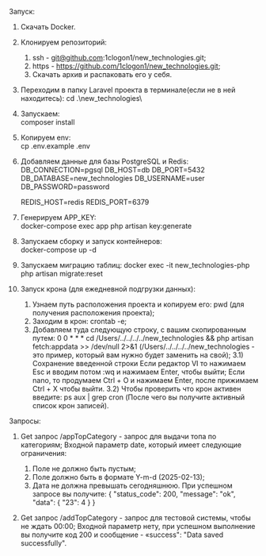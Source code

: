 Запуск:
1. Скачать Docker.

2. Клонируем репозиторий:
	1) ssh - git@github.com:1clogon1/new_technologies.git; 
	2) https - https://github.com/1clogon1/new_technologies.git; 
	3) Скачать архив и распаковать его у себя.

3. Переходим в папку Laravel проекта в терминале(если не в ней находитесь): 
	cd .\new_technologies\

4. Запускаем:           
	composer install

5. Копируем env:          
	 cp .env.example .env

6. Добавляем данные для базы PostgreSQL и Redis:
	DB_CONNECTION=pgsql
	DB_HOST=db
	DB_PORT=5432
	DB_DATABASE=new_technologies
	DB_USERNAME=user
	DB_PASSWORD=password

	REDIS_HOST=redis
	REDIS_PORT=6379

7. Генерируем APP_KEY:           
	docker-compose exec app php artisan key:generate

8. Запускаем сборку и запуск контейнеров:          
 docker-compose up -d

9. Запускаем миграцию таблиц:
	docker exec -it new_technologies-php php artisan migrate:reset 

10. Запуск крона (для ежедневной подгрузки данных):
	1) Узнаем путь расположения проекта и копируем его: 
		pwd (для получения расположения проекта);
	2) Заходим в крон:
		crontab -e;
	3) Добавляем туда следующую строку, с вашим скопированным путем:
0 0 * * * cd /Users/../../../../new_technologies && php artisan fetch:appdata >> /dev/null 2>&1 (/Users/../../../../new_technologies - это пример, который вам нужно будет заменить на свой);
	3.1) Сохранение введенной строки
		Если редактор VI то нажимаем Esc и вводим потом :wq и нажимаем Enter, чтобы выйти;
		Если nano, то продумаем Ctrl + O и нажимаем Enter, после прижимаем Ctrl + X чтобы выйти.
	3.2) Чтобы проверить что крон активен введите:
		 ps aux | grep cron (После чего вы получите активный список крон записей).

Запросы:
1. Get запрос /appTopCategory - запрос для выдачи топа по категориям;
Входной параметр date, который имеет следующие ограничения:
	1) Поле не должно быть пустым;
	2) Поле должно быть в формате Y-m-d (2025-02-13);
	3) Дата не должна превышать сегодняшнюю.
При успешном запросе вы получите:
{
    "status_code": 200,
    "message": "ok",
    "data": {
        "23": 4
    }
}

2. Get запрос /addTopCategory - запрос для тестовой системы, чтобы не ждать 00:00;
Входной параметр нету, при успешном выполнение вы получите код 200 и сообщение - «success": "Data saved successfully".

	
